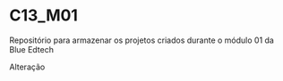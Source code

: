 # C13_M01
Repositório para armazenar os projetos criados durante o módulo 01 da Blue Edtech

Alteração